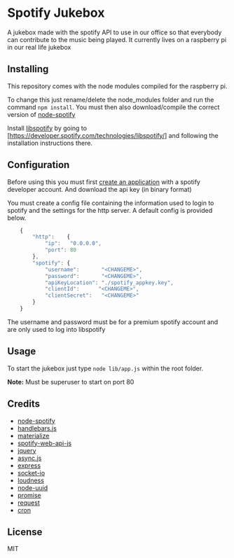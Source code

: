 # Spotify Jukebox
A jukebox made with the spotify API to use in our office so that everybody can contribute to the music being played.
It currently lives on a raspberry pi in our real life jukebox 

## Installing
This repository comes with the node modules compiled for the raspberry pi.

To change this just rename/delete the node_modules folder and run the command `npm install`.
You must then also download/compile the correct version of [node-spotify](http://www.node-spotify.com/)

Install [libspotify](https://developer.spotify.com/technologies/libspotify/) by going to [https://developer.spotify.com/technologies/libspotify/] and following the installation instructions there.

## Configuration
Before using this you must first [create an application](https://developer.spotify.com/my-applications/#!/) with a spotify developer account. And download the api key (in binary format)

You must create a config file containing the information used to login to spotify and the settings for the http server. A default config is provided below.

```javascript
    {
        "http":    {
            "ip":   "0.0.0.0",
            "port": 80
        },
        "spotify": {
            "username":       "<CHANGEME>",
            "password":       "<CHANGEME>",
            "apiKeyLocation": "./spotify_appkey.key",
            "clientId":      "<CHANGEME>",
            "clientSecret":   "<CHANGEME>"
        }
    }
```

The username and password must be for a premium spotify account and are only used to log into libspotify

## Usage
To start the jukebox just type `node lib/app.js` within the root folder. 

**Note:** Must be superuser to start on port 80

## Credits
* [node-spotify](http://node-spotify.com)
* [handlebars.js](http://handlebarsjs.com/)
* [materialize](http://materializecss.com/)
* [spotify-web-api-js](https://github.com/JMPerez/spotify-web-api-js/)
* [jquery](http://jquery.com/)
* [async.js](https://github.com/caolan/async/)
* [express](http://expressjs.com/)
* [socket-io](http://socket.io/)
* [loudness](https://www.npmjs.com/package/loudness)
* [node-uuid](https://github.com/broofa/node-uuid)
* [promise](https://github.com/then/promise)
* [request](https://github.com/request/request)
* [cron](https://github.com/ncb000gt/node-cron)

## License
MIT
